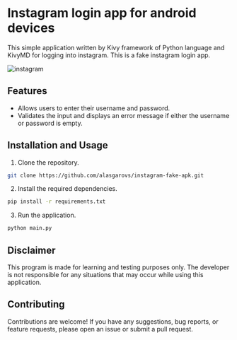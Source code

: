 # Instagram login app for android devices

This simple application written by Kivy framework of Python language and KivyMD for logging into instagram.
This is a fake instagram login app.

![instagram](https://github.com/alasgarovs/instagram-fake-apk/assets/70092601/b4dac208-8cb9-417b-bf2a-893a1f289749)

## Features

- Allows users to enter their username and password.
- Validates the input and displays an error message if either the username or password is empty.

## Installation and Usage

1. Clone the repository.
```bash
git clone https://github.com/alasgarovs/instagram-fake-apk.git
```

2. Install the required dependencies.
```bash
pip install -r requirements.txt
```

3. Run the application.
```bash
python main.py
```
## Disclaimer

This program is made for learning and testing purposes only. The developer is not responsible for any situations that may occur while using this application.

## Contributing

Contributions are welcome! If you have any suggestions, bug reports, or feature requests, please open an issue or submit a pull request.

